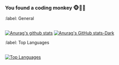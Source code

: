 ### You found a coding monkey 🐵👨‍💻

<!--
**josecesparza/josecesparza** is a ✨ _special_ ✨ repository because its `README.md` (this file) appears on your GitHub profile.

Here are some ideas to get you started:

- 🔭 I’m currently working on ...
- 🌱 I’m currently learning ...
- 👯 I’m looking to collaborate on ...
- 🤔 I’m looking for help with ...
- 💬 Ask me about ...
- 📫 How to reach me: ...
- 😄 Pronouns: ...
- ⚡ Fun fact: ...
-->

  <summary>:label: General</summary><br/>
  
  [![Anurag's github stats](https://github-readme-stats.vercel.app/api?username=josecesparza&show_icons=true&theme=dark&count_private=true)](https://github.com/anuraghazra/github-readme-stats)
  [![Anurag's GitHub stats-Dark](https://github-readme-stats.vercel.app/api?username=anuraghazra&show_icons=true&theme=dark#gh-dark-mode-only)](https://github.com/anuraghazra/github-readme-stats#gh-dark-mode-only)

  <summary>:label: Top Languages</summary><br/>
  
  [![Top Languages](https://github-readme-stats.vercel.app/api/top-langs/?username=josecesparza&layout=compact&theme=dark&hide=php&count_private=true)](https://github.com/anuraghazra/github-readme-stats)

